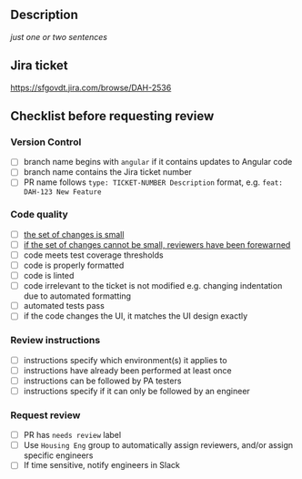 ## Description

_just one or two sentences_

## Jira ticket

https://sfgovdt.jira.com/browse/DAH-2536

## Checklist before requesting review

### Version Control

- [ ] branch name begins with `angular` if it contains updates to Angular code
- [ ] branch name contains the Jira ticket number
- [ ] PR name follows `type: TICKET-NUMBER Description` format, e.g. `feat: DAH-123 New Feature`

### Code quality

- [ ] [the set of changes is small](https://google.github.io/eng-practices/review/developer/small-cls.html#what-is-small)
- [ ] [if the set of changes cannot be small, reviewers have been forewarned](https://google.github.io/eng-practices/review/developer/small-cls.html#cant)
- [ ] code meets test coverage thresholds
- [ ] code is properly formatted
- [ ] code is linted
- [ ] code irrelevant to the ticket is not modified e.g. changing indentation due to automated formatting
- [ ] automated tests pass
- [ ] if the code changes the UI, it matches the UI design exactly

### Review instructions

- [ ] instructions specify which environment(s) it applies to
- [ ] instructions have already been performed at least once
- [ ] instructions can be followed by PA testers
- [ ] instructions specify if it can only be followed by an engineer

### Request review

- [ ] PR has `needs review` label
- [ ] Use `Housing Eng` group to automatically assign reviewers, and/or assign specific engineers
- [ ] If time sensitive, notify engineers in Slack